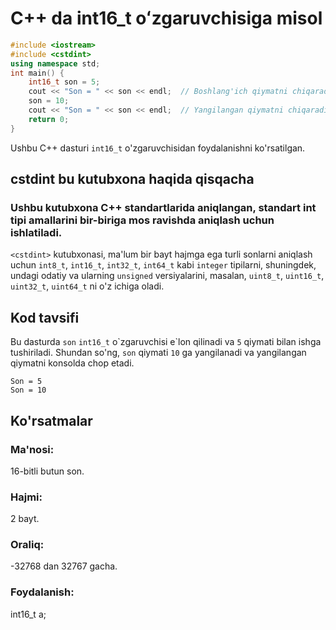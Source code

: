 # C++ da int16_t oʻzgaruvchisiga misol
```cpp
#include <iostream>
#include <cstdint>
using namespace std;
int main() {
    int16_t son = 5;
    cout << "Son = " << son << endl;  // Boshlang'ich qiymatni chiqaradi
    son = 10;
    cout << "Son = " << son << endl;  // Yangilangan qiymatni chiqaradi
    return 0;
}

```
Ushbu C++ dasturi `int16_t` o'zgaruvchisidan foydalanishni ko'rsatilgan.
## cstdint bu kutubxona haqida qisqacha
### Ushbu kutubxona C++ standartlarida aniqlangan, standart int tipi amallarini bir-biriga mos ravishda aniqlash uchun ishlatiladi.
`<cstdint>` kutubxonasi, ma'lum bir bayt hajmga ega turli sonlarni aniqlash uchun 
`int8_t`, `int16_t`, `int32_t`, `int64_t` kabi `integer` tipilarni,
shuningdek, undagi odatiy va ularning `unsigned` versiyalarini, masalan, `uint8_t`, `uint16_t`, `uint32_t`, `uint64_t` ni o'z ichiga oladi.
## Kod tavsifi
Bu dasturda `son` `int16_t` o\`zgaruvchisi e\`lon qilinadi va `5` qiymati bilan ishga tushiriladi.
Shundan so'ng, `son` qiymati `10` ga yangilanadi va yangilangan qiymatni konsolda chop etadi.
```console
Son = 5
Son = 10
```
## Ko'rsatmalar
### Ma'nosi:
16-bitli butun son.
### Hajmi:
2 bayt.
### Oraliq:
-32768 dan 32767 gacha.
### Foydalanish:
int16_t a;
